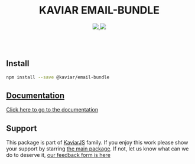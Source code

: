 <h1 align="center">KAVIAR EMAIL-BUNDLE</h1>

<p align="center">
  <a href="https://travis-ci.org/kaviarjs/email-bundle">
    <img src="https://api.travis-ci.org/kaviarjs/email-bundle.svg?branch=master" />
  </a>
  <a href="https://coveralls.io/github/kaviarjs/email-bundle?branch=master">
    <img src="https://coveralls.io/repos/github/kaviarjs/email-bundle/badge.svg?branch=master" />
  </a>
</p>

<br />
<br />

## Install

```bash
npm install --save @kaviar/email-bundle
```

## [Documentation](./DOCUMENTATION.md)

[Click here to go to the documentation](./DOCUMENTATION.md)

## Support

This package is part of [KaviarJS](https://www.kaviarjs.com) family. If you enjoy this work please show your support by starring [the main package](https://github.com/kaviarjs/kaviar). If not, let us know what can we do to deserve it, [our feedback form is here](https://forms.gle/DTMg5Urgqey9QqLFA)
